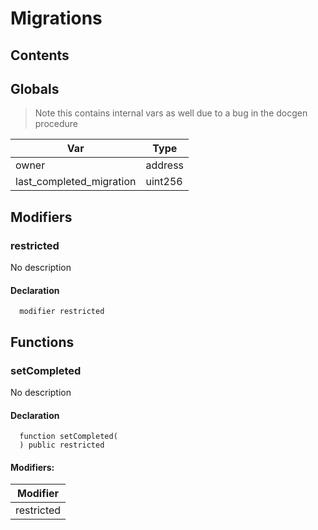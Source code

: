 # Migrations





## Contents
<!-- START doctoc -->
<!-- END doctoc -->

## Globals

> Note this contains internal vars as well due to a bug in the docgen procedure

| Var | Type |
| --- | --- |
| owner | address |
| last_completed_migration | uint256 |


## Modifiers

### restricted
No description


#### Declaration
```solidity
  modifier restricted
```



## Functions

### setCompleted
No description


#### Declaration
```solidity
  function setCompleted(
  ) public restricted
```

#### Modifiers:
| Modifier |
| --- |
| restricted |






